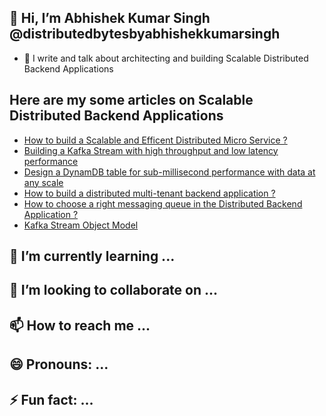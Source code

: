 ## 👋 Hi, I’m Abhishek Kumar Singh @distributedbytesbyabhishekkumarsingh 
- 👀 I write and talk about architecting and building Scalable Distributed Backend Applications
## Here are my some articles on Scalable Distributed Backend Applications
- [How to build a Scalable and Efficent Distributed Micro Service ?](https://www.linkedin.com/pulse/building-efficient-scalable-micro-service-abhishek-singh/)
- [Building a Kafka Stream with high throughput and low latency performance](https://www.linkedin.com/pulse/kafka-stream-high-throughput-low-latency-abhishek-singh/)
- [Design a DynamDB table for sub-millisecond performance with data at any scale](https://www.linkedin.com/pulse/design-dynamodb-table-sub-millisecond-query-data-any-scale-singh/)
- [How to build a distributed multi-tenant backend application ?](https://www.linkedin.com/pulse/building-application-multi-tenancy-capability-abhishek-singh/)
- [How to choose a right messaging queue in the Distributed Backend Application ?](https://www.linkedin.com/pulse/how-choose-right-messaging-queue-application-service-abhishek-singh-c6e4c/)
- [Kafka Stream Object Model](https://www.linkedin.com/pulse/kafka-stream-application-object-model-abhishek-singh/)
## 🌱 I’m currently learning ...
## 💞️ I’m looking to collaborate on ...
## 📫 How to reach me ...
## 😄 Pronouns: ...
## ⚡ Fun fact: ...

<!---
distributedbytesbyabhishekkumarsingh/distributedbytesbyabhishekkumarsingh is a ✨ special ✨ repository because its `README.md` (this file) appears on your GitHub profile.
You can click the Preview link to take a look at your changes.
--->
